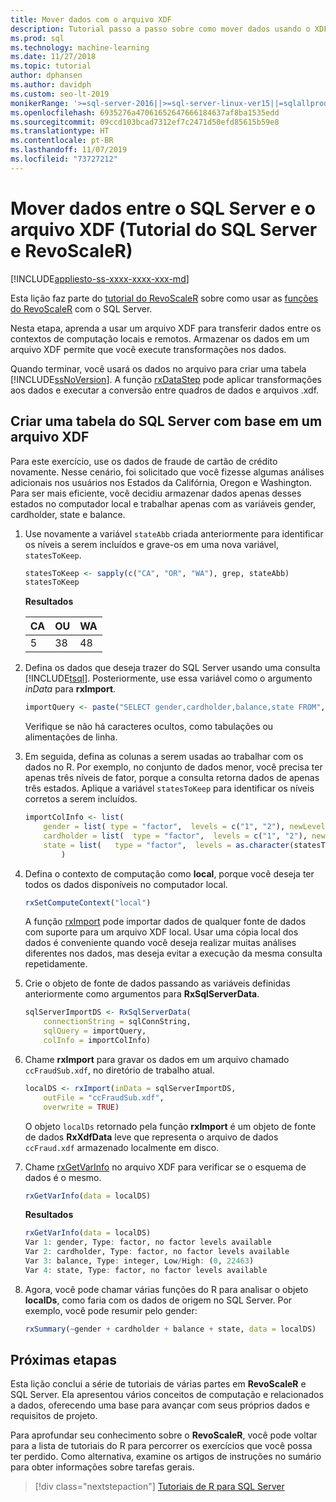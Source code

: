 ```yaml
---
title: Mover dados com o arquivo XDF
description: Tutorial passo a passo sobre como mover dados usando o XDF e a linguagem R no SQL Server.
ms.prod: sql
ms.technology: machine-learning
ms.date: 11/27/2018
ms.topic: tutorial
author: dphansen
ms.author: davidph
ms.custom: seo-lt-2019
monikerRange: '>=sql-server-2016||>=sql-server-linux-ver15||=sqlallproducts-allversions'
ms.openlocfilehash: 6935276a47061652647666184637af8ba1535edd
ms.sourcegitcommit: 09ccd103bcad7312ef7c2471d50efd85615b59e8
ms.translationtype: HT
ms.contentlocale: pt-BR
ms.lasthandoff: 11/07/2019
ms.locfileid: "73727212"
---
```

# <a name="move-data-between-sql-server-and-xdf-file-sql-server-and-revoscaler-tutorial"></a>Mover dados entre o SQL Server e o arquivo XDF (Tutorial do SQL Server e RevoScaleR)
[!INCLUDE[appliesto-ss-xxxx-xxxx-xxx-md](../../includes/appliesto-ss-xxxx-xxxx-xxx-md.md)]

Esta lição faz parte do [tutorial do RevoScaleR](deepdive-data-science-deep-dive-using-the-revoscaler-packages.md) sobre como usar as [funções do RevoScaleR](https://docs.microsoft.com/machine-learning-server/r-reference/revoscaler/revoscaler) com o SQL Server.

Nesta etapa, aprenda a usar um arquivo XDF para transferir dados entre os contextos de computação locais e remotos. Armazenar os dados em um arquivo XDF permite que você execute transformações nos dados.

Quando terminar, você usará os dados no arquivo para criar uma tabela [!INCLUDE[ssNoVersion](../../includes/ssnoversion-md.md)]. A função [rxDataStep](https://docs.microsoft.com/machine-learning-server/r-reference/revoscaler/rxdatastep) pode aplicar transformações aos dados e executar a conversão entre quadros de dados e arquivos .xdf.
  
## <a name="create-a-sql-server-table-from-an-xdf-file"></a>Criar uma tabela do SQL Server com base em um arquivo XDF

Para este exercício, use os dados de fraude de cartão de crédito novamente. Nesse cenário, foi solicitado que você fizesse algumas análises adicionais nos usuários nos Estados da Califórnia, Oregon e Washington. Para ser mais eficiente, você decidiu armazenar dados apenas desses estados no computador local e trabalhar apenas com as variáveis gender, cardholder, state e balance.

1. Use novamente a variável `stateAbb` criada anteriormente para identificar os níveis a serem incluídos e grave-os em uma nova variável, `statesToKeep`.
  
    ```R
    statesToKeep <- sapply(c("CA", "OR", "WA"), grep, stateAbb)
    statesToKeep
    ```
    **Resultados**
    
    CA|OU|WA
    ----|----|----
    5|38|48
    
2. Defina os dados que deseja trazer do SQL Server usando uma consulta [!INCLUDE[tsql](../../includes/tsql-md.md)].  Posteriormente, use essa variável como o argumento *inData* para **rxImport**.
  
    ```R
    importQuery <- paste("SELECT gender,cardholder,balance,state FROM",  sqlFraudTable,  "WHERE (state = 5 OR state = 38 OR state = 48)")
    ```
  
    Verifique se não há caracteres ocultos, como tabulações ou alimentações de linha.
  
3. Em seguida, defina as colunas a serem usadas ao trabalhar com os dados no R. Por exemplo, no conjunto de dados menor, você precisa ter apenas três níveis de fator, porque a consulta retorna dados de apenas três estados.  Aplique a variável `statesToKeep` para identificar os níveis corretos a serem incluídos.
  
    ```R
    importColInfo <- list(
        gender = list( type = "factor",  levels = c("1", "2"), newLevels = c("Male", "Female")),
        cardholder = list(  type = "factor",  levels = c("1", "2"), newLevels = c("Principal", "Secondary")),
        state = list(   type = "factor",  levels = as.character(statesToKeep), newLevels = names(statesToKeep))
            )
    ```
  
4. Defina o contexto de computação como **local**, porque você deseja ter todos os dados disponíveis no computador local.
  
    ```R
    rxSetComputeContext("local")
    ```
    
    A função [rxImport](https://docs.microsoft.com/machine-learning-server/r-reference/revoscaler/rxsqlserverdata) pode importar dados de qualquer fonte de dados com suporte para um arquivo XDF local. Usar uma cópia local dos dados é conveniente quando você deseja realizar muitas análises diferentes nos dados, mas deseja evitar a execução da mesma consulta repetidamente.

5. Crie o objeto de fonte de dados passando as variáveis definidas anteriormente como argumentos para **RxSqlServerData**.
  
    ```R
    sqlServerImportDS <- RxSqlServerData(
        connectionString = sqlConnString,
        sqlQuery = importQuery,
        colInfo = importColInfo)
    ```
  
6. Chame **rxImport** para gravar os dados em um arquivo chamado `ccFraudSub.xdf`, no diretório de trabalho atual.
  
    ```R
    localDS <- rxImport(inData = sqlServerImportDS,
        outFile = "ccFraudSub.xdf",
        overwrite = TRUE)
    ```
  
    O objeto `localDs` retornado pela função **rxImport** é um objeto de fonte de dados **RxXdfData** leve que representa o arquivo de dados `ccFraud.xdf` armazenado localmente em disco.
  
7. Chame [rxGetVarInfo](https://docs.microsoft.com/machine-learning-server/r-reference/revoscaler/rxgetvarinfoxdf) no arquivo XDF para verificar se o esquema de dados é o mesmo.
  
    ```R
    rxGetVarInfo(data = localDS)
    ```

    **Resultados**
    
    ```R
    rxGetVarInfo(data = localDS)
    Var 1: gender, Type: factor, no factor levels available
    Var 2: cardholder, Type: factor, no factor levels available
    Var 3: balance, Type: integer, Low/High: (0, 22463)
    Var 4: state, Type: factor, no factor levels available
    ```

8. Agora, você pode chamar várias funções do R para analisar o objeto **localDs**, como faria com os dados de origem no SQL Server. Por exemplo, você pode resumir pelo gender:
  
    ```R
    rxSummary(~gender + cardholder + balance + state, data = localDS)
    ```

## <a name="next-steps"></a>Próximas etapas

Esta lição conclui a série de tutoriais de várias partes em **RevoScaleR** e SQL Server. Ela apresentou vários conceitos de computação e relacionados a dados, oferecendo uma base para avançar com seus próprios dados e requisitos de projeto.

Para aprofundar seu conhecimento sobre o **RevoScaleR**, você pode voltar para a lista de tutoriais do R para percorrer os exercícios que você possa ter perdido. Como alternativa, examine os artigos de instruções no sumário para obter informações sobre tarefas gerais.

> [!div class="nextstepaction"]
> [Tutoriais de R para SQL Server](sql-server-r-tutorials.md)
